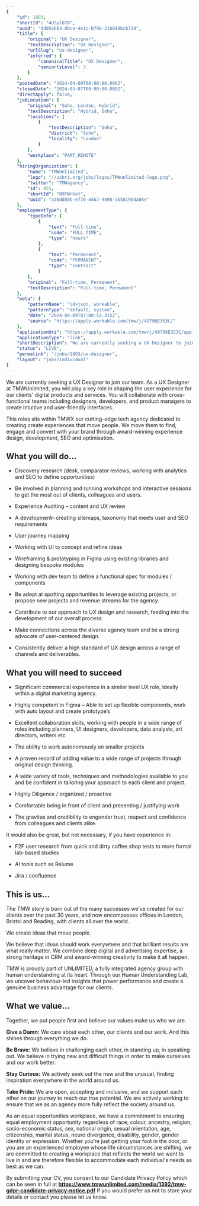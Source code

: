 ```yaml
---
{
	"id": 1803,
	"shortId": "4U3ylO7B",
	"uuid": "dd05ebb3-0bca-4e1c-bf96-21b848bcb734",
	"title": {
		"original": "UX Designer",
		"textDescription": "UX Designer",
		"urlSlug": "ux-designer",
		"inferred": {
			"canonicalTitle": "UX Designer",
			"seniortyLevel": 3
		}
	},
	"postedDate": "2024-04-09T00:00:00.000Z",
	"closedDate": "2024-05-07T00:00:00.000Z",
	"directApply": false,
	"jobLocation": {
		"original": "Soho, London, Hybrid",
		"textDescription": "Hybrid, Soho",
		"locations": [
			{
				"textDescription": "Soho",
				"district": "Soho",
				"locality": "London"
			}
		],
		"workplace": "PART_REMOTE"
	},
	"hiringOrganization": {
		"name": "TMWUnlimited",
		"logo": "//uxbri.org/jobs/logos/TMWunlimited-logo.png",
		"twitter": "TMWagency",
		"id": 955,
		"shortId": "N9TWrGet",
		"uuid": "a30dd80b-e776-4467-9498-ab50196da05e"
	},
	"employmentType": {
		"typeInfo": [
			{
				"text": "Full-time",
				"code": "FULL_TIME",
				"type": "hours"
			},
			{
				"text": "Permanent",
				"code": "PERMANENT",
				"type": "contract"
			}
		],
		"original": "Full-time, Permanent",
		"textDescription": "Full-time, Permanent"
	},
	"meta": {
		"patternName": "ld+json, workable",
		"patternType": "default, system",
		"date": "2024-04-09T07:00:53.315Z",
		"source": "https://apply.workable.com/tmw/j/49796E353C/"
	},
	"applicationUri": "https://apply.workable.com/tmw/j/49796E353C/apply/",
	"applicationType": "link",
	"shortDescription": "We are currently seeking a UX Designer to join our team. As a UX Designer at TMWUnlimited, you will play a key role in shaping the user experience for our clients' digital products and services. You",
	"status": "LIVE",
	"permalink": "/jobs/1803/ux-designer",
	"layout": "jobs/individual"
}
---
```

<p>We are currently seeking a UX Designer to join our team. As a UX Designer at TMWUnlimited, you will play a key role in shaping the user experience for our clients' digital products and services. You will collaborate with cross-functional teams including designers, developers, and product managers to create intuitive and user-friendly interfaces.</p><p>This roles sits within TMWX our cutting-edge tech agency dedicated to creating create experiences that move people. We move them to find, engage and convert with your brand through award-winning experience design, development, SEO and optimisation.</p><h2>What you will do…</h2><ul><li><p>Discovery research (desk, comparator reviews, working with analytics and SEO to define opportunities)</p></li><li><p>Be involved in planning and running workshops and interactive sessions to get the most out of clients, colleagues and users.</p></li><li><p>Experience Auditing – content and UX review</p></li><li><p>A development– creating sitemaps, taxonomy that meets user and SEO requirements&nbsp;</p></li><li><p>User journey mapping</p></li><li><p>Working with UI to concept and refine ideas&nbsp;</p></li><li><p>Wireframing &amp; prototyping in Figma using existing libraries and designing bespoke modules</p></li><li><p>Working with dev team to define a functional spec for modules / components</p></li><li><p>Be adept at spotting opportunities to leverage existing projects, or propose new projects and revenue streams for the agency.</p></li><li><p>Contribute to our approach to UX design and research, feeding into the development of our overall process.</p></li><li><p>Make connections across the diverse agency team and be a strong advocate of user-centered design.</p></li><li><p>Consistently deliver a high standard of UX design across a range of channels and deliverables.</p></li></ul><h2>What you will need to succeed</h2><ul><li><p>Significant commercial experience in a similar level UX role, ideally within a digital marketing agency.</p></li><li><p>Highly competent in Figma – Able to set up flexible components, work with auto layout and create prototype’s</p></li><li><p>Excellent collaboration skills, working with people in a wide range of roles including planners, UI designers, developers, data analysts, art directors, writers etc</p></li><li><p>The ability to work autonomously on smaller projects</p></li><li><p>A proven record of adding value to a wide range of projects through original design thinking.</p></li><li><p>A wide variety of tools, techniques and methodologies available to you and be confident in tailoring your approach to each client and project.</p></li><li><p>Highly Diligence / organized / proactive</p></li><li><p>Comfortable being in front of client and presenting / justifying work</p></li><li><p>The gravitas and credibility to engender trust, respect and confidence from colleagues and clients alike.</p></li></ul><p>It would also be great, but not necessary, if you have experience in:&nbsp;</p><ul><li><p>F2F user research from quick and dirty coffee shop tests to more formal lab-based studies</p></li><li><p>AI tools such as Relume</p></li><li><p>Jira / confluence</p></li></ul><h2>This is us…</h2><p>The TMW story is born out of the many successes we’ve created for our clients over the past 30 years, and now encompasses offices in London, Bristol and Reading, with clients all over the world.</p><p>We create ideas that move people.</p><p>We believe that ideas should work everywhere and that brilliant results are what really matter. We combine deep digital and advertising expertise, a strong heritage in CRM and award-winning creativity to make it all happen.</p><p>TMW is proudly part of UNLIMITED, a fully integrated agency group with human understanding at its heart. Through our Human Understanding Lab, we uncover behaviour-led insights that power performance and create a genuine business advantage for our clients.</p><h2>What we value…</h2><p>Together, we put people first and believe our values make us who we are.</p><p><strong>Give a Damn:</strong> We care about each other, our clients and our work. And this shines through everything we do.</p><p><strong>Be Brave:</strong> We believe in challenging each other, in standing up, in speaking out. We believe in trying new and difficult things in order to make ourselves and our work better.</p><p><strong>Stay Curious:</strong> We actively seek out the new and the unusual, finding inspiration everywhere in the world around us.</p><p><strong>Take Pride:</strong> We are open, accepting and inclusive, and we support each other on our journey to reach our true potential. We are actively working to ensure that we as an agency more fully reflect the society around us.</p><p>As an equal opportunities workplace, we have a commitment to ensuring equal employment opportunity regardless of race, colour, ancestry, religion, socio-economic status, sex, national origin, sexual orientation, age, citizenship, marital status, neuro divergence, disability, gender, gender identity or expression. Whether you’re just getting your foot in the door, or you are an experienced employee whose life circumstances are shifting, we are committed to creating a workplace that reflects the world we want to live in and are therefore flexible to accommodate each individual's needs as best as we can.</p><p>By submitting your CV, you consent to our Candidate Privacy Policy which can be seen in full at <a target="_blank" rel="noopener noreferrer nofollow" href="https://www.tmwunlimited.com/media/1392/tmw-gdpr-candidate-privacy-notice.pdf"><strong>https://www.tmwunlimited.com/media/1392/tmw-gdpr-candidate-privacy-notice.pdf</strong></a> If you would prefer us not to store your details or contact you please let us know.</p>
